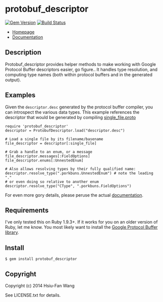 # protobuf_descriptor

[![Gem Version](http://img.shields.io/gem/v/protobuf_descriptor.svg)][gem]
[![Build Status](http://img.shields.io/travis/hfwang/protobuf_descriptor.svg)][travis]

[gem]: https://rubygems.org/gems/protobuf_descriptor
[travis]: https://travis-ci.org/hfwang/protobuf_descriptor

* [Homepage](https://rubygems.org/gems/protobuf_descriptor)
* [Documentation](http://rubydoc.info/github/hfwang/protobuf_descriptor/master/frames)

## Description

Protobuf_descriptor provides helper methods to make working with Google Protocol
Buffer descriptors easier, go figure.. It handles type resolution, and computing
type names (both within protocol buffers and in the generated output).

## Examples

Given the `descriptor.desc` generated by the protocol buffer compiler, you
can introspect the various data types. This example references the descriptor
that would be generated by compiling
[single_file.proto](https://github.com/hfwang/protobuf_descriptor/blob/master/spec/protos/single_file_test/single_file.proto)

    require 'protobuf_descriptor'
    descriptor = ProtobufDescriptor.load("descriptor.desc")

    # Load a single file by its filename/basename
    file_descriptor = descriptor[:single_file]

    # Grab a handle to an enum, or a message
    file_descriptor.messages[:FieldOptions]
    file_descriptor.enums[:UnnestedEnum]

    # Also allows resolving types by their fully qualified name:
    descriptor.resolve_type(".porkbuns.UnnestedEnum") # note the leading "."
    # or even doing so relative to another enum
    descriptor.resolve_type("CType", ".porkbuns.FieldOptions")

For even more gory details, please peruse the actual
[documentation](http://rubydoc.info/github/hfwang/protobuf_descriptor/master/frames).

## Requirements

I've only tested this on Ruby 1.9.3+. If it works for you on an older version of
Ruby, let me know. You most likely want to install the
[Google Protocol Buffer library](https://code.google.com/p/protobuf/).

## Install

    $ gem install protobuf_descriptor

## Copyright

Copyright (c) 2014 Hsiu-Fan Wang

See LICENSE.txt for details.
